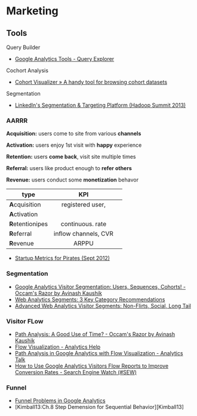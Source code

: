 Marketing
==================

## Tools

Query Builder

- [Google Analytics Tools - Query Explorer](http://ga-dev-tools.appspot.com/explorer/)

Cochort Analysis

- [Cohort Visualizer » A handy tool for browsing cohort datasets](http://bslatkin.github.io/cohorts/)

Segmentation

- [LinkedIn's Segmentation & Targeting Platform (Hadoop Summit 2013)](http://www.slideshare.net/r39132/linkedins-segmentation-targeting-platform)

### AARRR

 **Acquisition:** users come to site from various **channels**

 **Activation:** users enjoy 1st visit with **happy** experience

 **Retention:** users **come back**, visit site multiple times

 **Referral:** users like product enough to **refer others**

 **Revenue:** users conduct some **monetization** behavor


| type          | KPI          |   |
| ------------- |:-------------:| -----:|
| **A**cquisition   | registered user, |  |
| **A**ctivation    |       |   |
| **R**etentionipes | continuous. rate |     |
| **R**eferral      | inflow channels, CVR |
| **R**evenue       | ARPPU |

- [Startup Metrics for Pirates (Sept 2012)](http://www.slideshare.net/dmc500hats/startup-metrics-for-pirates-sept-2012/23)


### Segmentation

- [Google Analytics Visitor Segmentation: Users, Sequences, Cohorts! - Occam's Razor by Avinash Kaushik](http://www.kaushik.net/avinash/google-analytics-visitor-segmentation-users-sequences-cohorts/)
- [Web Analytics Segments: 3 Key Category Recommendations](http://www.kaushik.net/avinash/web-analytics-segments-three-category-recommendations/)
- [Advanced Web Analytics Visitor Segments: Non-Flirts, Social, Long Tail](http://www.kaushik.net/avinash/advanced-analytics-visitor-segments-engagement-social-media-search-long-tail/)


### Visitor FLow

- [Path Analysis: A Good Use of Time? - Occam's Razor by Avinash Kaushik](http://www.kaushik.net/avinash/path-analysis-a-good-use-of-time/)
- [Flow Visualization - Analytics Help](https://support.google.com/analytics/topic/2472754?hl=en&ref_topic=1727148)
- [Path Analysis in Google Analytics with Flow Visualization - Analytics Talk](http://cutroni.com/blog/2011/10/19/path-analysis-in-google-analytics-with-flow-visualization/)
- [How to Use Google Analytics Visitors Flow Reports to Improve Conversion Rates - Search Engine Watch (#SEW)](http://searchenginewatch.com/article/2273391/How-to-Use-Google-Analytics-Visitors-Flow-Reports-to-Improve-Conversion-Rates)


### Funnel

- [Funnel Problems in Google Analytics](http://www.lunametrics.com/blog/2008/06/25/funnel-problems-google-analytics/#sr=d&m=n&cp=d&ct=-tmc&ts=1399376525)
- [Kimball13:Ch.8 Step Demension for Sequential Behavior][Kimball13]

